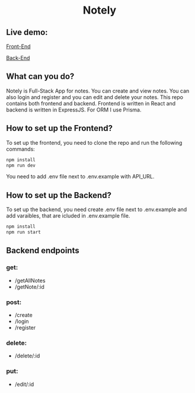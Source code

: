 <h1 align="center">Notely</h1>

## Live demo: 
[Front-End](https://notely-1al0.onrender.com) 

[Back-End](https://notely-server-w9q8.onrender.com)
## What can you do?
Notely is Full-Stack App for notes. You can create and view notes. You can also login and register and you can edit and delete your notes. This repo contains both frontend and backend. Frontend is written in React and backend is written in ExpressJS. For ORM I use Prisma.

## How to set up the Frontend?
To set up the frontend, you need to clone the repo and run the following commands:

```bash
npm install
npm run dev
```
You need to add .env file next to .env.example with API_URL.

## How to set up the Backend?
To set up the backend, you need create .env file next to .env.example and add varaibles, that are icluded in .env.example file.

```bash
npm install
npm run start
```

## Backend endpoints
### get:
- /getAllNotes
- /getNote/:id
### post:
- /create
- /login
- /register
### delete:
- /delete/:id
### put:
- /edit/:id